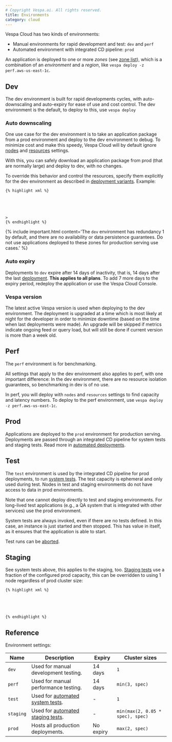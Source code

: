 ```yaml
---
# Copyright Vespa.ai. All rights reserved.
title: Environments
category: cloud
---
```


Vespa Cloud has two kinds of environments:
* Manual environments for rapid development and test: `dev` and `perf`
* Automated environment with integrated CD pipeline: `prod`

An application is deployed to one or more *zones* (see [zone list](/en/cloud/zones.html)),
which is a combination of an *environment* and a *region*, like
`vespa deploy -z perf.aws-us-east-1c`.

## Dev

The dev environment is built for rapid developments cycles,
with auto-downscaling and auto-expiry for ease of use and cost control.
The dev environment is the default, to deploy to this, use `vespa deploy`

### Auto downscaling

One use case for the dev environment is to take an application package from a prod environment
and deploy to the dev environment to debug.
To minimize cost and make this speedy,
Vespa Cloud will by default ignore [nodes](/en/reference/services.html#nodes) and
[resources](/en/reference/services.html#resources) settings.

With this, you can safely download an application package from prod (that are normally large) and deploy to dev, with no changes.

To override this behavior and control the resources,
specify them explicitly for the dev environment
as described in [deployment variants](/en/reference/deployment-variants.html#services.xml-variants).
Example:

```
{% highlight xml %}





>
{% endhighlight %}
```

{% include important.html content='The `dev` environment has redundancy 1 by default,
and there are no availability or data persistence guarantees.
Do not use applications deployed to these zones for production serving use cases.' %}

### Auto expiry

Deployments to `dev` expire after 14 days of inactivity,
that is, 14 days after the last [deployment](/en/application-packages.html#deploy).
**This applies to all plans**.
To add 7 more days to the expiry period, redeploy the application or use the Vespa Cloud Console.

### Vespa version

The latest active Vespa version is used when deploying to the dev environment.
The deployment is upgraded at a time which is most likely at night for the developer in order to minimize downtime
(based on the time when last deployments were made).
An upgrade will be skipped if metrics indicate ongoing feed or query load,
but will still be done if current version is more than a week old.

## Perf

The `perf` environment is for benchmarking.

All settings that apply to the dev environment also applies to perf, with one important difference:
In the dev environment, there are no resource isolation guarantees, so benchmarking in dev is of no use.

In perf, you will deploy with `nodes` and `resources` settings to find capacity and latency numbers.
To deploy to the perf environment, use `vespa deploy -z perf.aws-us-east-1c`.

## Prod

Applications are deployed to the `prod` environment for production serving.
Deployments are passed through an integrated CD pipeline for system tests and staging tests.
Read more in [automated deployments](/en/cloud/automated-deployments.html).

## Test

The `test` environment is used by the integrated CD pipeline for prod deployments,
to run [system tests](/en/cloud/automated-deployments.html#system-tests).
The test capacity is ephemeral and only used during test.
Nodes in test and staging environments do not have access to data in prod environments.

Note that one cannot deploy directly to test and staging environments.
For long-lived test applications (e.g., a QA system that is integrated with other services) use the prod environment.

System tests are always invoked, even if there are no tests defined.
In this case, an instance is just started and then stopped.
This has value in itself, as it ensures that the application is able to start.

Test runs can be [aborted](/en/cloud/automated-deployments.html#disabling-tests).

## Staging

See system tests above, this applies to the staging, too.
[Staging tests](/en/cloud/automated-deployments.html#staging-tests)
use a fraction of the configured prod capacity, this can be overridden to using 1 node regardless of prod cluster size:

```
{% highlight xml %}





{% endhighlight %}
```

## Reference

Environment settings:

| Name | Description | Expiry | Cluster sizes |
| --- | --- | --- | --- |
| `dev` | Used for manual development testing. | 14 days | `1` |
| `perf` | Used for manual performance testing. | 14 days | `min(3, spec)` |
| `test` | Used for [automated system tests](/en/testing.html#system-tests). | - | `1` |
| `staging` | Used for [automated staging tests](/en/testing.html#staging-tests). | - | `min(max(2, 0.05 * spec), spec)` |
| `prod` | Hosts all production deployments. | No expiry | `max(2, spec)` |
